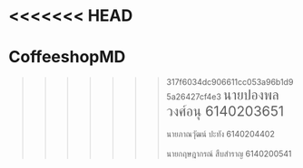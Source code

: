 <<<<<<< HEAD
=======
# CoffeeshopMD
>>>>>>> 317f6034dc906611cc053a96b1d95a26427cf4e3
<font size="5">นายปองพล วงศ์อนุ 6140203651 </font> <br>
<br />นายภาณวุัฒน์ ปะทัง 6140204402<br />
<br />นายกฤษฎากรณ์ สืบสำราญ 6140200541<br />
